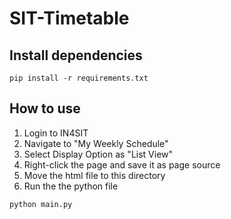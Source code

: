 # SIT-Timetable
## Install dependencies
```
pip install -r requirements.txt
```
## How to use
1. Login to IN4SIT
2. Navigate to "My Weekly Schedule"
3. Select Display Option as "List View"
4. Right-click the page and save it as page source
5. Move the html file to this directory
6. Run the the python file
  ```
  python main.py
  ```
